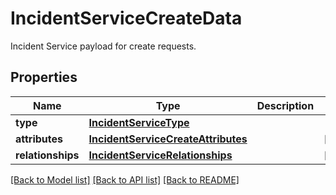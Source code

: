 # IncidentServiceCreateData

Incident Service payload for create requests.

## Properties
Name | Type | Description | Notes
------------ | ------------- | ------------- | -------------
**type** | [**IncidentServiceType**](IncidentServiceType.md) |  | 
**attributes** | [**IncidentServiceCreateAttributes**](IncidentServiceCreateAttributes.md) |  | [optional] 
**relationships** | [**IncidentServiceRelationships**](IncidentServiceRelationships.md) |  | [optional] 

[[Back to Model list]](README.md#documentation-for-models) [[Back to API list]](README.md#documentation-for-api-endpoints) [[Back to README]](README.md)


